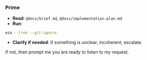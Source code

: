 ### Prime

- **Read**: `@docs/brief.md`, `@docs/implementation-plan.md`
- **Run**:
```bash
eza --tree --git-ignore
```
- **Clarify if needed**: if something is unclear, incoherent, escalate.

If not, then prompt me you are ready to listen to my request.